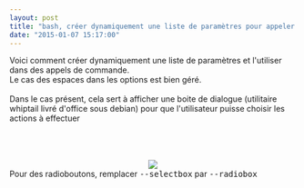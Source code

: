 ```yaml
---
layout: post
title: "bash, créer dynamiquement une liste de paramètres pour appeler une commande"
date: "2015-01-07 15:17:00"
---
```

Voici comment créer dynamiquement une liste de paramètres et l'utiliser dans des appels de commande.<br />Le cas des espaces dans les options est bien géré.<br /><br />Dans le cas présent, cela sert à afficher une boite de dialogue (utilitaire whiptail livré d'office sous debian) pour que l'utilisateur puisse choisir les actions à effectuer<br /><br /><script src="http://pastebin.com/embed_js.php?i=uZy4BzXn"></script><br /><br /><div class="separator" style="clear: both; text-align: center;"><a href="http://3.bp.blogspot.com/-yH5VoeAU5ao/VK1AKg6J0lI/AAAAAAAADzA/M2iI0dOv0m8/s1600/Capture%2Bdu%2B2015-01-07%2B15%3A17%3A54.png" imageanchor="1" style="margin-left: 1em; margin-right: 1em;"><img border="0" src="http://3.bp.blogspot.com/-yH5VoeAU5ao/VK1AKg6J0lI/AAAAAAAADzA/M2iI0dOv0m8/s320/Capture%2Bdu%2B2015-01-07%2B15%3A17%3A54.png" /></a></div>  Pour des radioboutons, remplacer <kbd>--selectbox</kbd> par <kbd>--radiobox</kbd>
